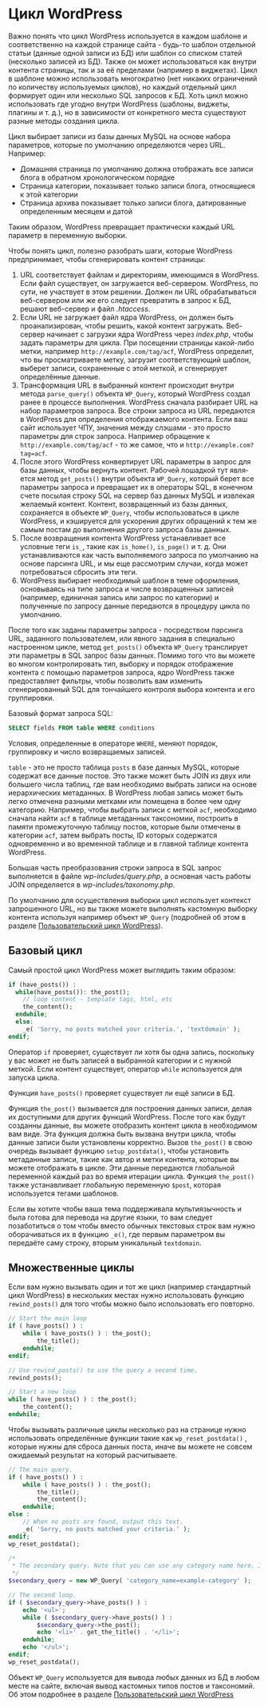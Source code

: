 # Цикл WordPress

Важно понять что цикл WordPress используется в каждом шаблоне и соответственно на каждой странице сайта - будь-то шаблон отдельной статьи (данные одной записи из БД) или шаблон со списком статей (несколько записей из БД). Также он может использоваться как внутри контента страницы, так и за её пределами (например в виджетах). Цикл в шаблоне можно использовать многократно (нет никаких ограничений по количеству используемых циклов), но каждый отдельный цикл формирует один или несколько SQL запросов к БД. Хоть цикл можно использовать где угодно внутри WordPress (шаблоны, виджеты, плагины и т. д.), но в зависимости от конкретного места существуют разные методы создания цикла.

Цикл выбирает записи из базы данных MySQL на основе набора параметров, которые по умолчанию опре­деляются через URL. Например:

* Домашняя страница по умолчанию должна отображать все записи блога в обрат­ном хронологическом порядке
* Страница категории, показывает только записи блога, относящиеся к этой категории
* Страница архива показывает только записи блога, датированные определенным месяцем и датой

Таким образом, WordPress превращает практически каждый URL параметр в переменную выборки.

Чтобы понять цикл, полезно разобрать шаги, которые WordPress предпринимает, чтобы сгенерировать контент страницы:

1. URL соответствует файлам и директориям, имеющимся в WordPress. Если файл существует, он загружается веб-сервером. WordPress, по сути, не участвует в этом решении. Должен ли URL обрабатываться веб-сервером или же его следует превратить в запрос к БД, решают веб-сервер и файл *.htaccess*.
2. Если URL не загружает файл ядра WordPress, он должен быть проанализирован, чтобы решить, какой контент загружать. Веб-сервер начинает с загрузки ядра WordPress через *index.php*, чтобы задать параметры для цикла. При посещении страницы какой-либо метки, например `http://example.com/tag/acf`, WordPress определит, что вы просматриваете метку, загрузит соответствующий шаблон, выберет записи, сохраненные с этой меткой, и сгенерирует определённые данные.
3. Трансформация URL в выбранный контент происходит внутри метода `parse_query()` объекта `WP_Query`, который WordPress создал ранее в процессе выполнения. WordPress сначала разбирает URL на набор параметров запроса. Все строки запроса из URL переда­ются в WordPress для определения отображаемого контента. Если ваш сайт использует ЧПУ, значения между слэшами - это просто параметры для строк за­проса. Например обращение к `http://example.com/tag/acf` - то же самое, что и `http://example.com?tag=acf`.
4. После этого WordPress конвертирует URL параметры в запрос для базы данных, чтобы вернуть контент. Рабочей лошадкой тут явля­ется метод `get_posts()` внутри объекта `WP_Query`, который берет все параметры запроса и превращает их в операторы SQL, в конечном счете посылая строку SQL на сервер баз данных MySQL и извлекая желаемый контент. Контент, возвращенный из базы данных, сохраняется в объекте `WP_Query`, чтобы использоваться в цикле WordPress, и кэшируется для ускорения других обращений к тем же самым постам до выполнения другого запроса базы данных.
5. После возвращения контента WordPress устанавливает все условные теги `is_`, такие как `is_home()`, `is_page()` и т. д. Они устанавливаются как часть выполняемого запроса по умолчанию на основе парсинга URL, и мы еще рассмотрим случаи, когда может потребоваться сбросить эти теги.
6. WordPress выбирает необходимый шаблон в теме оформления, основываясь на типе запроса и числе воз­вращенных записей (например, единичная запись или запрос по катего­рии) и полученные по запросу данные передаются в процедуру цикла по умолчанию.

После того как заданы параметры запроса - посредством парсинга URL, заданно­го пользователем, или явного задания в специально настроенном цикле, метод `get_posts()` объекта `WP_Query` транслирует эти параметры в SQL запрос базы данных. Помимо того что вы можете во многом контролировать тип, выборку и порядок отображение контента с помощью параметров запроса, ядро WordPress также предоставляет фильтры, чтобы позволить вам изменить сгенерированный SQL для тончайшего контроля выбора контента и его группировки.

Базовый формат запроса SQL:

```sql
SELECT fields FROM table WHERE conditions
```

Условия, опреде­ленные в операторе `WHERE`, меняют порядок, группировку и число возвращаемых записей.

`table` - это не просто таблица `posts` в базе данных MySQL, которые содержат все данные постов. Это также может быть JOIN из двух или большего числа таблиц, где вам необходимо выбрать записи на основе иерархических метаданных. В WordPress любая запись может быть легко отмечена разными метками или помещена в более чем одну категорию. Например, чтобы выбрать записи с меткой `acf`, необходимо сначала найти `acf` в таблице метаданных таксономии, построить в памяти промежуточную таблицу постов, которые были отмечены в категории `acf`, затем выбрать посты, ID которых содержатся одновременно и во временной таблице и в главной таблице контента WordPress. 

Большая часть преобразования строки запроса в SQL запрос выполняется в файле *wp-includes/query.php*, а основная часть работы JOIN определяется в *wp-includes/taxonomy.php*.

По умолчанию для осуществления выборки цикл использует контекст запрошенного URL, но вы также мо­жете выполнять кастомную выборку контента используя например объект `WP_Query` (подробней об этом в разделе [Пользовательский цикл WordPress](custom_query.md)).

## Базовый цикл

Самый простой цикл WordPress может выглядить таким образом:

```php
if (have_posts()) :
  while(have_posts()): the_post(); 
    // loop content - template tags, html, etc
    the_content();
  endwhile;
  else:
    _e( 'Sorry, no posts matched your criteria.', 'textdomain' );
endif; 
```

Оператор `if` проверяет, существует ли хотя бы одна запись, поскольку у вас может не быть записей в выбранной категории и с нужной меткой. Если контент суще­ствует, оператор `while` используется для запуска цикла.

Функция `have_posts()` проверяет существует ли ещё записи в БД.

Функция `the_post()` вызывается для построения данных записи, делая их доступными для других функций WordPress. После того как будут созданны данные, вы можете отобразить контент цикла в необходимом вам виде. Эта функция должна быть вызвана внутри цикла, чтобы данные записи были установлены корректно. Вызов `the_post()` в свою очередь вызывает функцию `setup_postdata()`, 
чтобы установить метаданные записи, такие как автор и метки контента, которые вы можете отображать в цикле. Эти данные передаются глобальной переменной каждый раз во время итерации цикла. Функция `the_post()` также устанавливает глобальную переменную `$post`, которая используется тегами шаблонов.

Если вы хотите чтобы ваша тема поддерживала мультиязычность и была готова для перевода на другие языки, то вам следует позаботиться о том чтобы вместо обычных текстовых строк вам нужно оборачиваться их в функцию `_e()`, где первым параметром вы передаёте саму строку, вторым уникальный `textdomain`.

## Множественные циклы

Если вам нужно вызывать один и тот же цикл (например стандартный цикл WordPress) в нескольких местах нужно использовать функцию `rewind_posts()` для того чтобы можно было использовать его повторно.

```php
// Start the main loop
if ( have_posts() ) : 
    while ( have_posts() ) : the_post();
        the_title();
    endwhile;
endif;

// Use rewind_posts() to use the query a second time.
rewind_posts();

// Start a new loop
while ( have_posts() ) : the_post();
    the_content();
endwhile;
```

Чтобы вызывать различные циклы несколько раз на странице нужно использовать определённые функции такие как `wp_reset_postdata()` , которые нужны для сброса данных поста, иначе вы можете не совсем ожидаемый результат на который расчитываете.

```php
// The main query.
if ( have_posts() ) : 
    while ( have_posts() ) : the_post();
        the_title();
        the_content();
    endwhile;
else :
    // When no posts are found, output this text.
    _e( 'Sorry, no posts matched your criteria.' );
endif;
wp_reset_postdata();

/*
 * The secondary query. Note that you can use any category name here. In our example, we use "example-category".
 */
$secondary_query = new WP_Query( 'category_name=example-category' );

// The second loop.
if ( $secondary_query->have_posts() ) :
    echo '<ul>';
    while ( $secondary_query->have_posts() ) :
        $secondary_query->the_post();
        echo '<li>' . get_the_title() . '</li>';
    endwhile;
    echo '</ul>';
endif;
wp_reset_postdata();
```

Объект `WP_Query` используется для вывода любых данных из БД в любом месте на сайте, включая вывод кастомных типов постов и таксономий. Об этом подробнее в разделе [Пользовательский цикл WordPress](../plugin/custom_loop.md)